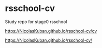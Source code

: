 # rsschool-cv
Study repo for stage0 rsschool

https://NicolasKuban.github.io/rsschool-cv/cv

https://NicolasKuban.github.io/rsschool-cv/